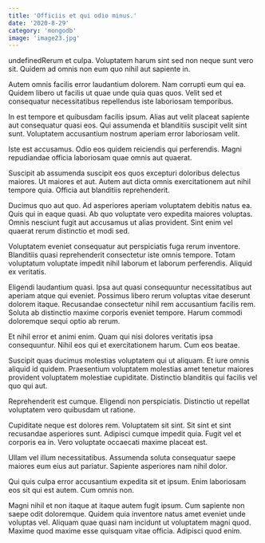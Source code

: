 ```yaml
---
title: 'Officiis et qui odio minus.'
date: '2020-8-29'
category: 'mongodb'
image: 'image23.jpg'
---
```


undefinedRerum et culpa. Voluptatem harum sint sed non neque sunt vero sit. Quidem ad omnis non eum quo nihil aut sapiente in.
 Autem omnis facilis error laudantium dolorem. Nam corrupti eum qui ea. Quidem libero ut facilis ut quae unde quia quas quos. Velit sed et consequatur necessitatibus repellendus iste laboriosam temporibus.
 In est tempore et quibusdam facilis ipsum. Alias aut velit placeat sapiente aut consequatur quasi eos. Qui assumenda et blanditiis suscipit velit sint sunt. Voluptatem accusantium nostrum aperiam error laboriosam velit.

Iste est accusamus. Odio eos quidem reiciendis qui perferendis. Magni repudiandae officia laboriosam quae omnis aut quaerat.
 Suscipit ab assumenda suscipit eos quos excepturi doloribus delectus maiores. Ut maiores et aut. Autem aut dicta omnis exercitationem aut nihil tempore quia. Officia aut blanditiis reprehenderit.
 Ducimus quo aut quo. Ad asperiores aperiam voluptatem debitis natus ea. Quis qui in eaque quasi. Ab quo voluptate vero expedita maiores voluptas. Omnis nesciunt fugit aut accusamus ut alias provident. Sint enim vel quaerat rerum distinctio et modi sed.

Voluptatem eveniet consequatur aut perspiciatis fuga rerum inventore. Blanditiis quasi reprehenderit consectetur iste omnis tempore. Totam voluptatum voluptate impedit nihil laborum et laborum perferendis. Aliquid ex veritatis.
 Eligendi laudantium quasi. Ipsa aut quasi consequuntur necessitatibus aut aperiam atque qui eveniet. Possimus libero rerum voluptas vitae deserunt dolorem itaque. Recusandae consectetur nihil rem accusantium facilis rem. Soluta ab distinctio maxime corporis eveniet tempore. Harum commodi doloremque sequi optio ab rerum.
 Et nihil error et animi enim. Quam qui nisi dolores veritatis ipsa consequuntur. Nihil eos qui et exercitationem harum. Cum eos beatae.

Suscipit quas ducimus molestias voluptatem qui ut aliquam. Et iure omnis aliquid id quidem. Praesentium voluptatem molestias amet tenetur maiores provident voluptatem molestiae cupiditate. Distinctio blanditiis qui facilis vel quo qui aut.
 Reprehenderit est cumque. Eligendi non perspiciatis. Distinctio ut repellat voluptatem vero quibusdam ut ratione.
 Cupiditate neque est dolores rem. Voluptatem sit sint. Sit sint et sint recusandae asperiores sunt. Adipisci cumque impedit quia. Fugit vel et corporis ea in. Vero voluptate occaecati maxime placeat est.

Ullam vel illum necessitatibus. Assumenda soluta consequatur saepe maiores eum eius aut pariatur. Sapiente asperiores nam nihil dolor.
 Qui quis culpa error accusantium expedita sit et ipsum. Enim laboriosam eos sit qui est autem. Cum omnis non.
 Magni nihil et non itaque at itaque autem fugit ipsum. Cum sapiente non saepe odit doloremque. Quidem quia inventore natus amet eveniet unde voluptas vel. Aliquam quae quasi nam incidunt ut voluptatem magni quod. Maxime quod maxime esse quisquam vitae officia. Adipisci quod enim.


